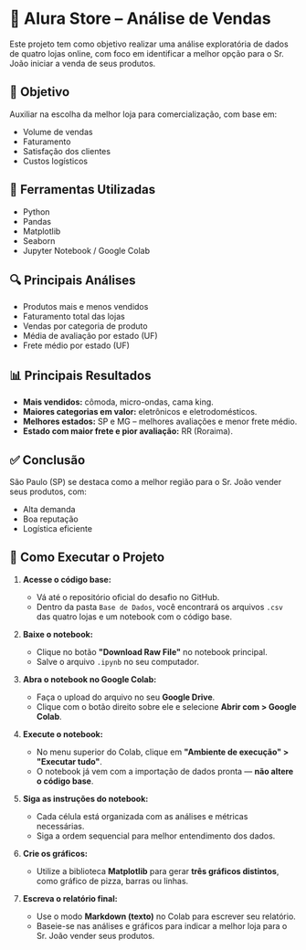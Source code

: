 # 🛒 Alura Store – Análise de Vendas

Este projeto tem como objetivo realizar uma análise exploratória de dados de quatro lojas online, com foco em identificar a melhor opção para o Sr. João iniciar a venda de seus produtos.

## 🎯 Objetivo

Auxiliar na escolha da melhor loja para comercialização, com base em:
- Volume de vendas
- Faturamento
- Satisfação dos clientes
- Custos logísticos

## 🧰 Ferramentas Utilizadas

- Python
- Pandas
- Matplotlib
- Seaborn
- Jupyter Notebook / Google Colab

## 🔍 Principais Análises

- Produtos mais e menos vendidos  
- Faturamento total das lojas  
- Vendas por categoria de produto  
- Média de avaliação por estado (UF)  
- Frete médio por estado (UF)

## 📊 Principais Resultados

- **Mais vendidos:** cômoda, micro-ondas, cama king.  
- **Maiores categorias em valor:** eletrônicos e eletrodomésticos.  
- **Melhores estados:** SP e MG – melhores avaliações e menor frete médio.  
- **Estado com maior frete e pior avaliação:** RR (Roraima).

## ✅ Conclusão

São Paulo (SP) se destaca como a melhor região para o Sr. João vender seus produtos, com:
- Alta demanda
- Boa reputação
- Logística eficiente

## 🚀 Como Executar o Projeto

1. **Acesse o código base:**
   - Vá até o repositório oficial do desafio no GitHub.
   - Dentro da pasta `Base de Dados`, você encontrará os arquivos `.csv` das quatro lojas e um notebook com o código base.

2. **Baixe o notebook:**
   - Clique no botão **"Download Raw File"** no notebook principal.
   - Salve o arquivo `.ipynb` no seu computador.

3. **Abra o notebook no Google Colab:**
   - Faça o upload do arquivo no seu **Google Drive**.
   - Clique com o botão direito sobre ele e selecione **Abrir com > Google Colab**.

4. **Execute o notebook:**
   - No menu superior do Colab, clique em **"Ambiente de execução" > "Executar tudo"**.
   - O notebook já vem com a importação de dados pronta — **não altere o código base**.

5. **Siga as instruções do notebook:**
   - Cada célula está organizada com as análises e métricas necessárias.
   - Siga a ordem sequencial para melhor entendimento dos dados.

6. **Crie os gráficos:**
   - Utilize a biblioteca **Matplotlib** para gerar **três gráficos distintos**, como gráfico de pizza, barras ou linhas.

7. **Escreva o relatório final:**
   - Use o modo **Markdown (texto)** no Colab para escrever seu relatório.
   - Baseie-se nas análises e gráficos para indicar a melhor loja para o Sr. João vender seus produtos.




